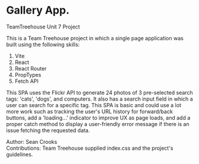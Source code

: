 # Gallery App.
TeamTreehouse Unit 7 Project

This is a Team Treehouse project in which a single page application was built using the following skills:
1) Vite
2) React 
3) React Router
4) PropTypes
5) Fetch API

This SPA uses the Flickr API to generate 24 photos of 3 pre-selected search tags: 'cats', 'dogs', and computers. It also has a search input field in which a user can search for a specific tag. This SPA is basic and could use a lot more work such as tracking the user's URL history for forward/back buttons, add a 'loading...' indicator to improve UX as page loads, and add a proper catch method to display a user-friendly error message if there is an issue fetching the requested data. 

Author: Sean Crooks
<br>Contributions: Team Treehouse supplied index.css and the project's guidelines.
